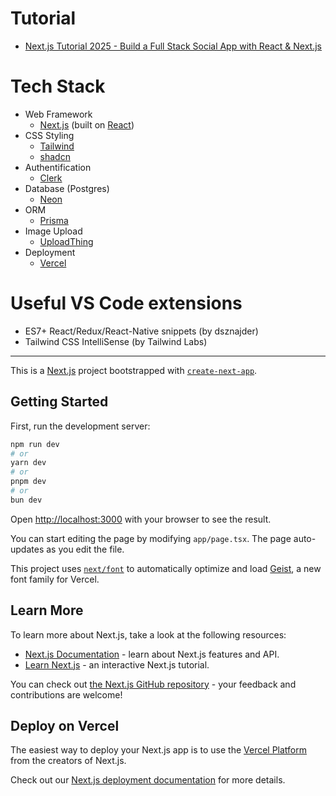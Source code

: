 # Tutorial

- [Next.js Tutorial 2025 - Build a Full Stack Social App with React & Next.js](https://www.youtube.com/watch?v=vUYopHWOURg&t=25m30s)

# Tech Stack

- Web Framework
  - [Next.js](https://nextjs.org/) (built on [React](https://react.dev/))
- CSS Styling
  - [Tailwind](https://tailwindcss.com/)
  - [shadcn](https://ui.shadcn.com/)
- Authentification
  - [Clerk](https://clerk.com/)
- Database (Postgres)
  - [Neon](https://neon.tech/)
- ORM
  - [Prisma](https://www.prisma.io/)
- Image Upload
  - [UploadThing](https://uploadthing.com/)
- Deployment
  - [Vercel](https://vercel.com/)

# Useful VS  Code extensions

- ES7+ React/Redux/React-Native snippets (by dsznajder)
- Tailwind CSS IntelliSense (by Tailwind Labs)

---

This is a [Next.js](https://nextjs.org) project bootstrapped with [`create-next-app`](https://nextjs.org/docs/app/api-reference/cli/create-next-app).

## Getting Started

First, run the development server:

```bash
npm run dev
# or
yarn dev
# or
pnpm dev
# or
bun dev
```

Open [http://localhost:3000](http://localhost:3000) with your browser to see the result.

You can start editing the page by modifying `app/page.tsx`. The page auto-updates as you edit the file.

This project uses [`next/font`](https://nextjs.org/docs/app/building-your-application/optimizing/fonts) to automatically optimize and load [Geist](https://vercel.com/font), a new font family for Vercel.

## Learn More

To learn more about Next.js, take a look at the following resources:

- [Next.js Documentation](https://nextjs.org/docs) - learn about Next.js features and API.
- [Learn Next.js](https://nextjs.org/learn) - an interactive Next.js tutorial.

You can check out [the Next.js GitHub repository](https://github.com/vercel/next.js) - your feedback and contributions are welcome!

## Deploy on Vercel

The easiest way to deploy your Next.js app is to use the [Vercel Platform](https://vercel.com/new?utm_medium=default-template&filter=next.js&utm_source=create-next-app&utm_campaign=create-next-app-readme) from the creators of Next.js.

Check out our [Next.js deployment documentation](https://nextjs.org/docs/app/building-your-application/deploying) for more details.
